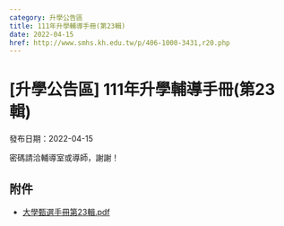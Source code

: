 ```yaml
---
category: 升學公告區
title: 111年升學輔導手冊(第23輯)
date: 2022-04-15
href: http://www.smhs.kh.edu.tw/p/406-1000-3431,r20.php
---
```


# [升學公告區] 111年升學輔導手冊(第23輯)

發布日期：2022-04-15

密碼請洽輔導室或導師，謝謝！

## 附件

- [大學甄選手冊第23輯.pdf](https://www.smhs.kh.edu.tw/var/file/0/1000/attach/36/pta_3185_4483886_95230.pdf)
